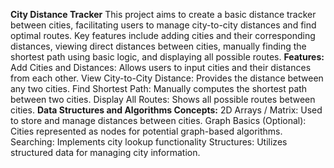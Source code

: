 **City Distance Tracker**
This project aims to create a basic distance tracker between cities, facilitating users to manage city-to-city distances and find optimal routes. Key features include adding cities and their corresponding distances, viewing direct distances between cities, manually finding the shortest path using basic logic, and displaying all possible routes.
**Features:**
Add Cities and Distances: Allows users to input cities and their distances from each other.
View City-to-City Distance: Provides the distance between any two cities.
Find Shortest Path: Manually computes the shortest path between two cities.
Display All Routes: Shows all possible routes between cities.
**Data Structures and Algorithms Concepts:**
2D Arrays / Matrix: Used to store and manage distances between cities.
Graph Basics (Optional): Cities represented as nodes for potential graph-based algorithms.
Searching: Implements city lookup functionality
Structures: Utilizes structured data for managing city information.
